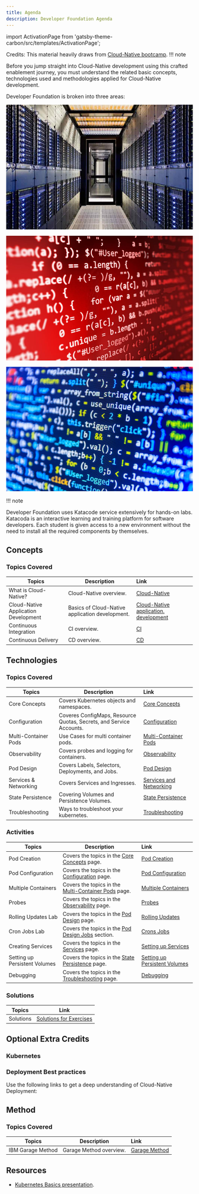 ```yaml
---
title: Agenda
description: Developer Foundation Agenda
---
```

import ActivationPage from 'gatsby-theme-carbon/src/templates/ActivationPage';


Credits: This material heavily draws from [Cloud-Native bootcamp](https://cloudnative101.dev/).
!!! note

Before you jump straight into Cloud-Native development using this crafted enablement journey, you must understand the related basic concepts, technologies used and methodologies applied for Cloud-Native development.

Developer Foundation is broken into three areas:
<Row>

<Column colLg={4} colMd={4} noGutterMdLeft>
<ArticleCard
    color="dark"
    title="Concepts"
    subTitle="Principles of Cloud, Cloud-Native development & deployment"
    href="/developer-foundation#concepts"
    >

![](../images/agenda/sysadmins.png)

</ArticleCard>
</Column>

<Column colLg={4} colMd={4} noGutterMdLeft>
<ArticleCard
    color="dark"
    title="Technology"
    subTitle="Basics of Containers, Kubernetes/Openshift"
    href="/developer-foundation#technologies"
    >

![](../images/agenda/code2.png)

</ArticleCard>
</Column>

<Column colLg={4} colMd={4} noGutterMdLeft>
<ArticleCard
    color="dark"
    title="Methodology"
    subTitle="IBM Garage Method"
    href="developer-foundation#method"
    >

![](../images/agenda/code1.png)

</ArticleCard>
</Column>

</Row>

!!! note

Developer Foundation uses Katacode service extensively for hands-on labs. Katacoda is an interactive learning and training platform for software developers. Each student is given access to a new environment without the need to install all the required components by themselves.


## Concepts
### Topics Covered

<Tabs>
<Tab label="Self Paced">

| Topics                          | Description         | Link        |
| --------------------------------| ------------------  |:----------- |
| What is Cloud-Native? | Cloud-Native overview. | [Cloud-Native](/developer-foundation/cloud-native-overview/) |
| Cloud-Native Application Development  | Basics of Cloud-Native application development. | [Cloud-Native application. development](/developer-foundation/cloud-native-app-dev/) |
| Continuous Integration | CI overview. | [CI](/developer-intermediate/continuous-integration/) |
| Continuous Delivery | CD overview. | [CD](/developer-intermediate/continuous-delivery/) |

</Tab>
</Tabs>

## Technologies
### Topics Covered

<Tabs>
<Tab label="Self Paced">

| Topics                          | Description         | Link        |
| --------------------------------| ------------------  |:----------- |
| Core Concepts | Covers Kubernetes objects and namespaces. | [Core Concepts](/developer-foundation/k8s-core-concepts/) |
| Configuration | Coveres ConfigMaps, Resource Quotas, Secrets, and Service Accounts. | [Configuration](/developer-foundation/k8s-configuration/) |
| Multi-Container Pods | Use Cases for multi container pods. | [Multi-Container Pods](/developer-foundation/k8s-multi-container-pods/) |
| Observability | Covers probes and logging for containers. | [Observability](/developer-foundation/k8s-observability/) |
| Pod Design | Covers Labels, Selectors, Deployments, and Jobs. | [Pod Design](/developer-foundation/k8s-pod-design/) |
| Services & Networking | Covers Services and Ingresses.  | [Services and Networking](/developer-foundation/k8s-services-networking/) |
| State Persistence| Covering Volumes and Persistence Volumes. | [State Persistence](/developer-foundation/k8s-state-persistence/) |
| Troubleshooting | Ways to troubleshoot your kubernetes. | [Troubleshooting](/developer-foundation/k8s-troubleshooting/) |

</Tab>
</Tabs>

### Activities

<Tabs>
<Tab label="Self Paced">

| Topics                          | Description         | Link        |
| --------------------------------| ------------------  |:----------- |
| Pod Creation | Covers the topics in the [Core Concepts](/developer-foundation/k8s-core-concepts/) page. | [Pod Creation](/developer-foundation/activities/labs/lab1) |
| Pod Configuration | Covers the topics in the [Configuration](/developer-foundation/k8s-configuration/) page. | [Pod Configuration](/developer-foundation/activities/labs/lab2) |
| Multiple Containers | Covers the topics in the [Multi-Container Pods](/developer-foundation/k8s-multi-container-pods/) page. | [Multiple Containers](/developer-foundation/activities/labs/lab3) |
| Probes | Covers the topics in the [Observability](/developer-foundation/k8s-observability/) page. | [Probes](/developer-foundation/activities/labs/lab4) |
| Rolling Updates Lab | Covers the topics in the [Pod Design](/developer-foundation/k8s-pod-design/) page.  | [Rolling Updates](/developer-foundation/activities/labs/lab6) |
| Cron Jobs Lab | Covers the topics in the [Pod Design Jobs](/developer-foundation/k8s-pod-design#jobs-and-cronjobs) section. | [Crons Jobs](/developer-foundation/activities/labs/lab7) |
| Creating Services | Covers the topics in the [Services](/developer-foundation/k8s-services-networking/) page. | [Setting up Services](/developer-foundation/activities/labs/lab8) |
| Setting up Persistent Volumes | Covers the topics in the [State Persistence](/developer-foundation/k8s-state-persistence/) page. | [Setting up Persistent Volumes](/developer-foundation/activities/labs/lab10) |
| Debugging | Covers the topics in the [ Troubleshooting](/developer-foundation/k8s-troubleshooting/) page.  | [Debugging](/developer-foundation/activities/labs/lab5) |

</Tab>
</Tabs>

### Solutions

<Tabs>
<Tab label="Self Paced">

| Topics                          | Link        |
| --------------------------------| ------------|
| Solutions | [Solutions for Exercises](/developer-foundation/activities/labs/solutions) |

</Tab>
</Tabs>

## Optional Extra Credits
### Kubernetes
<ActivationPage content="kubernetes" tileColor="bx--article-card--ibm">
</ActivationPage>

### Deployment Best practices
Use the following links to get a deep understanding of Cloud-Native Deployment:
<ActivationPage content="cndp">
</ActivationPage>

## Method
### Topics Covered

<Tabs>
<Tab label="Self Paced">

| Topics                          | Description         | Link        |
| --------------------------------| ------------------  |:----------- |
| IBM Garage Method | Garage Method overview. | [Garage Method](/developer-foundation/garage-development/) |

</Tab>
</Tabs>

## Resources
- [Kubernetes Basics presentation](/slides/03-Kubernetes-Basics.pdf).
